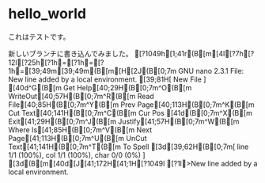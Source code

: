 # hello_world

これはテストです。

新しいブランチに書き込んでみました。
[?1049h[1;41r(B[m[4l[?7h[?12l[?25h[?1h=[?1h=[?1h=[39;49m[39;49m(B[m[H[2J(B[0;7m  GNU nano 2.3.1                                   File: New line added by a local environment.                                                                             [39;81H[ New File ][40d^G(B[m Get Help[40;29H(B[0;7m^O(B[m WriteOut[40;57H(B[0;7m^R(B[m Read File[40;85H(B[0;7m^Y(B[m Prev Page[40;113H(B[0;7m^K(B[m Cut Text[40;141H(B[0;7m^C(B[m Cur Pos[41d(B[0;7m^X(B[m Exit[41;29H(B[0;7m^J(B[m Justify[41;57H(B[0;7m^W(B[m Where Is[41;85H(B[0;7m^V(B[m Next Page[41;113H(B[0;7m^U(B[m UnCut Text[41;141H(B[0;7m^T(B[m To Spell[3d[39;62H(B[0;7m[ line 1/1 (100%), col 1/1 (100%), char 0/0 (0%) ][3d(B[m[40d[J[41;172H[41;1H[?1049l[?1l>New line added by a local environment.

